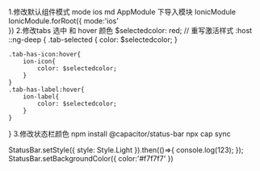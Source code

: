 1.修改默认组件模式 mode ios md 
AppModule 下导入模块  IonicModule
IonicModule.forRoot({
    mode:'ios'    
})
2.修改tabs 选中 和 hover 颜色
$selectedcolor: red;
// 重写激活样式
:host ::ng-deep {
    .tab-selected {
        color: $selectedcolor;
    }

    .tab-has-icon:hover{
        ion-icon{
            color: $selectedcolor;
        }
    }
    .tab-has-label:hover{
        ion-label{
            color: $selectedcolor;
        }
    }
}
3.修改状态栏颜色
npm install @capacitor/status-bar
npx cap sync

StatusBar.setStyle({ style: Style.Light }).then(()=>{
      console.log(123);
});
StatusBar.setBackgroundColor({
      color:'#f7f7f7'
})